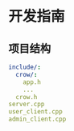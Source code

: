 # 开发指南

## 项目结构

```yml
include/:
  crow/:
    app.h
    ...
  crow.h
server.cpp
user_client.cpp
admin_client.cpp
```

